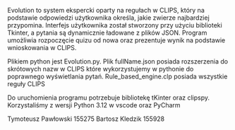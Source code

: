 Evolution to system ekspercki oparty na regułach w CLIPS, który na podstawie odpowiedzi użytkownika określa, jakie zwierze najbardziej przypomina. Interfejs użytkownika został stworzony przy użyciu biblioteki Tkinter, a pytania są dynamicznie ładowane z plików JSON. Program umożliwia rozpoczęcie quizu od nowa oraz prezentuje wynik na podstawie wnioskowania w CLIPS.

Plikiem python jest Evolution.py.
Plik fullName.json posiada rozszerzenia do skrótowych nazw w CLIPS które wykorzystujemy w pythonie do poprawnego wyświetlania pytań.
Rule_based_engine.clp posiada wszystkie reguły CLIPS

Do uruchomienia programu potrzebuje bibliotekę tKinter oraz clipspy.
Korzystaliśmy z wersji Python 3.12 w vscode oraz PyCharm

Tymoteusz Pawłowski 155275
Bartosz Kledzik 155928
